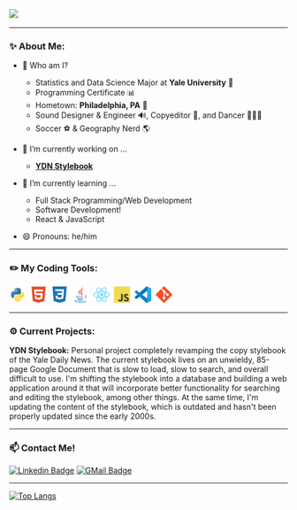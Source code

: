 <!--
<div id="header" align="center">
  <img src="https://media.giphy.com/media/7Cr71vflxfGFO/giphy.gif" width="100" />
</div>
-->

<img src="https://i.imgur.com/s8LUZDx.png" />

---
### ✨ About Me:
- 📍 Who am I?
  - Statistics and Data Science Major at **Yale University** 🏫
  - Programming Certificate 📊
  - Hometown: **Philadelphia, PA** 🏢
  - Sound Designer & Engineer 🔊, Copyeditor 📰, and Dancer 🤸🏽‍♂️
  - Soccer ⚽️ & Geography Nerd 🌎

- 🔭 I’m currently working on ...
  - **<a href="https://github.com/mwillen04/ydn-stylebook" target="_blank">YDN Stylebook</a>**
 
- 🌱 I’m currently learning ...
  - Full Stack Programming/Web Development
  - Software Development!
  - React & JavaScript

- 😄 Pronouns: he/him

---
### ✏️ My Coding Tools:

<div id="badges">
  <img src="https://github.com/devicons/devicon/blob/master/icons/python/python-original.svg" width="30" height="30" />&nbsp;
  <img src="https://github.com/devicons/devicon/blob/master/icons/html5/html5-plain.svg" width="30" height="30" />&nbsp;
  <img src="https://github.com/devicons/devicon/blob/master/icons/css3/css3-plain.svg" width="30" height="30" />&nbsp;
  <img src="https://github.com/devicons/devicon/blob/master/icons/java/java-original.svg" width="30" height="30" />&nbsp;
  <img src="https://github.com/devicons/devicon/blob/master/icons/react/react-original.svg" width="30" height="30" />&nbsp;
  <img src="https://github.com/devicons/devicon/blob/master/icons/javascript/javascript-original.svg" width="30" height="30" />&nbsp;
  <img src="https://github.com/devicons/devicon/blob/master/icons/vscode/vscode-original.svg" width="30" height="30" />&nbsp;
  <img src="https://github.com/devicons/devicon/blob/master/icons/git/git-original.svg" width="30" height="30" />&nbsp;
</div>

---
### ⚙️ Current Projects:

**YDN Stylebook:** Personal project completely revamping the copy stylebook of the Yale Daily News. The current stylebook lives on an unwieldy, 85-page Google Document that is slow to load, slow to search, and overall difficult to use. I'm shifting the stylebook into a database and building a web application around it that will incorporate better functionality for searching and editing the stylebook, among other things. At the same time, I'm updating the content of the stylebook, which is outdated and hasn't been properly updated since the early 2000s.

---
### 📫 Contact Me!

[![Linkedin Badge](https://img.shields.io/badge/-LinkedIn-blue?style=flat&logo=Linkedin&logoColor=white)](https://www.linkedin.com/in/michaelwillen)
[![GMail Badge](https://img.shields.io/badge/Gmail-D14836?style=flat&logo=gmail&logoColor=white)](mailto:michael.willen@yale.edu)
<!-- OLD: https://www.linkedin.com/in/michael-willen-b3781a201/ -->
---

[![Top Langs](https://github-readme-stats.vercel.app/api/top-langs/?username=mwillen04&layout=compact&theme=transparent&hide_border=true)](https://github.com/anuraghazra/github-readme-stats)
